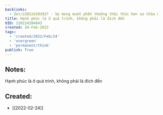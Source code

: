 ```yaml
---
backlinks:
  - Zet/220224203927 - Sự mong muốn phần thưởng thôi thúc hơn sự thỏa mãn có được phần thưởng
title: Hạnh phúc là ở quá trình, không phải là đích đến
UID: 220224204043
created: 24-Feb-2022
tags:
  - 'created/2022/Feb/24'
  - 'evergreen'
  - 'permanent/think'
publish: True
---
```

## Notes:
Hạnh phúc là ở quá trình, không phải là đích đến





## Created:
- [[2022-02-24]]
